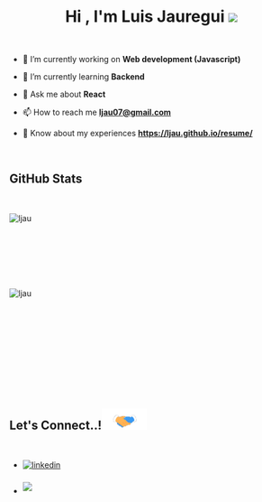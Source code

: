 <h1 align="center"><b>Hi , I'm Luis Jauregui </b><img src="https://media.giphy.com/media/hvRJCLFzcasrR4ia7z/giphy.gif" width="35"></h1>
<br/>

- 🔭 I’m currently working on **Web development (Javascript)**

- 🌱 I’m currently learning **Backend**

- 💬 Ask me about **React**

- 📫 How to reach me **ljau07@gmail.com**

- 📄 Know about my experiences **https://ljau.github.io/resume/**

<br>

## <b>GitHub Stats</b>
<br>
<p><img align="left" src="https://github-readme-stats.vercel.app/api/top-langs?username=ljau&show_icons=true&theme=dark&locale=en&layout=compact" alt="ljau" /></p>

<br><br><br><br><br><br><br>
<p>&nbsp;<img align="left" src="https://github-readme-stats.vercel.app/api?username=ljau&show_icons=true&theme=dark&locale=en" alt="ljau" /></p>
<br>
<br>
<br>
<br>
<br>
<br>
<br>
<br>
<br>

## <b> Let's Connect..!</b><img src="https://github.com/0xAbdulKhalid/0xAbdulKhalid/raw/main/assets/mdImages/handshake.gif" width ="80">
<br>
<div align='left'>

<ul>

<li>
<a href="https://www.linkedin.com/in/luis-angel-jauregui/" target="_blank">
<img src="https://img.shields.io/badge/linkedin:  LuisJauregui-%2300acee.svg?color=405DE6&style=for-the-badge&logo=linkedin&logoColor=white" alt=linkedin style="margin-bottom: 5px;"/>
</a>
</li>

<br>

<li>
<a href="mailto:ljau07@gmail.com" target="_blank">
<img src="https://img.shields.io/badge/gmail:   LuisJauregui-%23EA4335.svg?style=for-the-badge&logo=gmail&logoColor=white" t=mail style="margin-bottom: 5px;" />
</a>
</li>
	
</ul>
</div>



